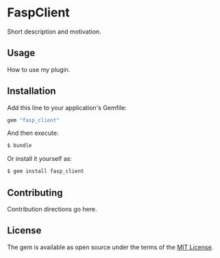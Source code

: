 # FaspClient
Short description and motivation.

## Usage
How to use my plugin.

## Installation
Add this line to your application's Gemfile:

```ruby
gem "fasp_client"
```

And then execute:
```bash
$ bundle
```

Or install it yourself as:
```bash
$ gem install fasp_client
```

## Contributing
Contribution directions go here.

## License
The gem is available as open source under the terms of the [MIT License](https://opensource.org/licenses/MIT).
